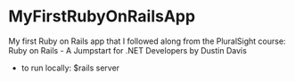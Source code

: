 # MyFirstRubyOnRailsApp
My first Ruby on Rails app that I followed along from the PluralSight course:  Ruby on Rails - A Jumpstart for .NET Developers by Dustin Davis

* to run locally: $rails server